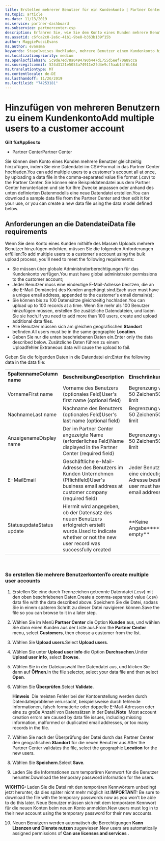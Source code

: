 ```yaml
---
title: Erstellen mehrerer Benutzer für ein Kundenkonto | Partner Center
ms.topic: article
ms.date: 11/13/2019
ms.service: partner-dashboard
ms.subservice: partnercenter-csp
description: Erfahren Sie, wie Sie dem Konto eines Kunden mehrere Benutzer gleichzeitig hinzufügen, indem Sie eine Datendatei im CSV-Dateiformat (Comma-Separated Value File Format) in Partner Center hochladen.
ms.assetid: c6fca2c0-2e6c-41b1-9be8-b363b139f15b
author: MaggiePucciEvans
ms.author: evansma
keywords: Stapelweises Hochladen, mehrere Benutzer einem Kundenkonto hinzufügen, Kunden eines Benutzers hinzufügen, stapelweises Hochladen der Benutzer des Kunden, Kundenkonto, Kunden des Benutzers, Benutzer
ms.localizationpriority: medium
ms.openlocfilehash: 5c9de7ed78a0494790b447d1755d5eef70a89cca
ms.sourcegitcommit: 524d3121e5053a74911e2fd4e9cf5aab14f6b48d
ms.translationtype: MT
ms.contentlocale: de-DE
ms.lasthandoff: 11/20/2019
ms.locfileid: "74253181"
---
```

# <a name="add-multiple-users-to-a-customer-account"></a><span data-ttu-id="e3373-104">Hinzufügen von mehreren Benutzern zu einem Kundenkonto</span><span class="sxs-lookup"><span data-stu-id="e3373-104">Add multiple users to a customer account</span></span>

<span data-ttu-id="e3373-105">**Gilt für**</span><span class="sxs-lookup"><span data-stu-id="e3373-105">**Applies to**</span></span>

-  <span data-ttu-id="e3373-106">Partner Center</span><span class="sxs-lookup"><span data-stu-id="e3373-106">Partner Center</span></span>

<span data-ttu-id="e3373-107">Sie können dem Konto eines Kunden mehrere Benutzer gleichzeitig hinzufügen, indem Sie eine Datendatei im CSV-Format in das Partner Center hochladen.</span><span class="sxs-lookup"><span data-stu-id="e3373-107">You can add multiple users to a customer's account all at once, by uploading a data file in the comma-separated value file format (.csv) to the Partner Center.</span></span> <span data-ttu-id="e3373-108">Sie können eine Beispieldatendatei aus dem Partner Center herunterladen und sie für Ihre Zwecke anpassen oder anhand des unten definierten Datenmodells eine neue Datendatei erstellen.</span><span class="sxs-lookup"><span data-stu-id="e3373-108">You can download a sample data file from the Partner Center and then edit it for your use, or you can create a new data file using the data model defined below.</span></span>

## <a href="" id="creatingtheimportcsvfile"></a><span data-ttu-id="e3373-109">Anforderungen an die Datendatei</span><span class="sxs-lookup"><span data-stu-id="e3373-109">Data file requirements</span></span>


<span data-ttu-id="e3373-110">Wenn Sie dem Konto eines Kunden mithilfe des Massen Uploads mehrere Benutzer hinzufügen möchten, müssen Sie die folgenden Anforderungen erfüllen:</span><span class="sxs-lookup"><span data-stu-id="e3373-110">To add multiple users to a customer's account using the bulk upload process, you'll need to meet the following requirements:</span></span>

-   <span data-ttu-id="e3373-111">Sie müssen über globale Administratorberechtigungen für das Kundenkonto verfügen.</span><span class="sxs-lookup"><span data-stu-id="e3373-111">You must have global administrator permissions to the customer account;</span></span>
-   <span data-ttu-id="e3373-112">Jeder Benutzer muss eine eindeutige E-Mail-Adresse besitzen, die an die E-Mail-Domäne(n) des Kunden angehängt sind.</span><span class="sxs-lookup"><span data-stu-id="e3373-112">Each user must have a unique email address, appended to the customer's email domain(s);</span></span>
-   <span data-ttu-id="e3373-113">Sie können bis zu 100 Datensätze gleichzeitig hochladen.</span><span class="sxs-lookup"><span data-stu-id="e3373-113">You can upload up to 100 records at a time.</span></span> <span data-ttu-id="e3373-114">Wenn Sie mehr als 100 Benutzer hinzufügen müssen, erstellen Sie zusätzliche Datendateien, und laden Sie sie hoch.</span><span class="sxs-lookup"><span data-stu-id="e3373-114">If you need to add more than 100 users, create and upload additional data files.</span></span>
-   <span data-ttu-id="e3373-115">Alle Benutzer müssen sich am gleichen geografischen **Standort** befinden.</span><span class="sxs-lookup"><span data-stu-id="e3373-115">All users must be in the same geographic **Location**.</span></span>
-   <span data-ttu-id="e3373-116">Geben Sie nur die unten beschriebenen Daten ein.</span><span class="sxs-lookup"><span data-stu-id="e3373-116">Enter only the data described below.</span></span> <span data-ttu-id="e3373-117">Zusätzliche Daten führen zu einem Uploadfehler.</span><span class="sxs-lookup"><span data-stu-id="e3373-117">Extraneous data will cause the upload to fail.</span></span>

<span data-ttu-id="e3373-118">Geben Sie die folgenden Daten in die Datendatei ein:</span><span class="sxs-lookup"><span data-stu-id="e3373-118">Enter the following data in the data file:</span></span>

|                 |                                                                              |                                            |
|-----------------|------------------------------------------------------------------------------|--------------------------------------------|
| <span data-ttu-id="e3373-119">**Spaltenname**</span><span class="sxs-lookup"><span data-stu-id="e3373-119">**Column name**</span></span> | <span data-ttu-id="e3373-120">**Beschreibung**</span><span class="sxs-lookup"><span data-stu-id="e3373-120">**Description**</span></span>                                                              | <span data-ttu-id="e3373-121">**Einschränkung**</span><span class="sxs-lookup"><span data-stu-id="e3373-121">**Limitation**</span></span>                             |
| <span data-ttu-id="e3373-122">Vorname</span><span class="sxs-lookup"><span data-stu-id="e3373-122">First name</span></span>      | <span data-ttu-id="e3373-123">Vorname des Benutzers (optionales Feld)</span><span class="sxs-lookup"><span data-stu-id="e3373-123">User's first name (optional field)</span></span>                                           | <span data-ttu-id="e3373-124">Begrenzung von 50 Zeichen</span><span class="sxs-lookup"><span data-stu-id="e3373-124">50-character limit</span></span>                         |
| <span data-ttu-id="e3373-125">Nachname</span><span class="sxs-lookup"><span data-stu-id="e3373-125">Last name</span></span>       | <span data-ttu-id="e3373-126">Nachname des Benutzers (optionales Feld)</span><span class="sxs-lookup"><span data-stu-id="e3373-126">User's last name (optional field)</span></span>                                            | <span data-ttu-id="e3373-127">Begrenzung von 50 Zeichen</span><span class="sxs-lookup"><span data-stu-id="e3373-127">50-character limit</span></span>                         |
| <span data-ttu-id="e3373-128">Anzeigename</span><span class="sxs-lookup"><span data-stu-id="e3373-128">Display name</span></span>    | <span data-ttu-id="e3373-129">Der im Partner Center angezeigte Name (erforderliches Feld)</span><span class="sxs-lookup"><span data-stu-id="e3373-129">Name displayed in the Partner Center (required field)</span></span>                            | <span data-ttu-id="e3373-130">Begrenzung von 50 Zeichen</span><span class="sxs-lookup"><span data-stu-id="e3373-130">50-character limit</span></span>                         |
| <span data-ttu-id="e3373-131">E-Mail</span><span class="sxs-lookup"><span data-stu-id="e3373-131">Email</span></span>           | <span data-ttu-id="e3373-132">Geschäftliche e-Mail-Adresse des Benutzers im Kunden Unternehmen (Pflichtfeld)</span><span class="sxs-lookup"><span data-stu-id="e3373-132">User's business email address at customer company (required field)</span></span>           | <span data-ttu-id="e3373-133">Jeder Benutzer muss eine eindeutige E-Mail-Adresse besitzen.</span><span class="sxs-lookup"><span data-stu-id="e3373-133">Each user must have a unique email address</span></span> |
| <span data-ttu-id="e3373-134">Statusupdate</span><span class="sxs-lookup"><span data-stu-id="e3373-134">Status update</span></span>   | <span data-ttu-id="e3373-135">Hiermit wird angegeben, ob der Datensatz des neuen Benutzers erfolgreich erstellt wurde.</span><span class="sxs-lookup"><span data-stu-id="e3373-135">Used to indicate whether or not the new user record was successfully created</span></span> | <span data-ttu-id="e3373-136">\*\*Keine Angabe\*\*</span><span class="sxs-lookup"><span data-stu-id="e3373-136">\*\*Leave empty\*\*</span></span>                        |

 

### <a href="" id="createmultipleuseraccounts"></a><span data-ttu-id="e3373-137">So erstellen Sie mehrere Benutzerkonten</span><span class="sxs-lookup"><span data-stu-id="e3373-137">To create multiple user accounts</span></span>

<a href="" id="creatingtheaccounts"></a>
1.  <span data-ttu-id="e3373-138">Erstellen Sie eine durch Trennzeichen getrennte Datendatei (.csv) mit den oben beschriebenen Daten.</span><span class="sxs-lookup"><span data-stu-id="e3373-138">Create a comma-separated value (.csv) data file with the data described above.</span></span> <span data-ttu-id="e3373-139">Speichern Sie die Datei, sodass Sie in einem späteren Schritt zu dieser Datei navigieren können.</span><span class="sxs-lookup"><span data-stu-id="e3373-139">Save the file so you can browse to it in a later step.</span></span>
2.  <span data-ttu-id="e3373-140">Wählen Sie im Menü **Partner Center** die Option **Kunden** aus, und wählen Sie dann einen Kunden aus der Liste aus.</span><span class="sxs-lookup"><span data-stu-id="e3373-140">From the **Partner Center** menu, select **Customers**, then choose a customer from the list.</span></span>
3.  <span data-ttu-id="e3373-141">Wählen Sie **Upload users**.</span><span class="sxs-lookup"><span data-stu-id="e3373-141">Select **Upload users**.</span></span>
4.  <span data-ttu-id="e3373-142">Wählen Sie unter **Upload user info** die Option **Durchsuchen**.</span><span class="sxs-lookup"><span data-stu-id="e3373-142">Under **Upload user info**, select **Browse**.</span></span>
5.  <span data-ttu-id="e3373-143">Wählen Sie in der Dateiauswahl Ihre Datendatei aus, und klicken Sie dann auf **Öffnen**.</span><span class="sxs-lookup"><span data-stu-id="e3373-143">In the file selector, select your data file and then select **Open**.</span></span>
6.  <span data-ttu-id="e3373-144">Wählen Sie **Überprüfen**.</span><span class="sxs-lookup"><span data-stu-id="e3373-144">Select **Validate**.</span></span>

    <span data-ttu-id="e3373-145">**Hinweis**  Die meisten Fehler bei der Kontoerstellung werden durch Datendateiprobleme verursacht, beispielsweise durch fehlende Informationen, falsch formatierte oder doppelte E-Mail-Adressen oder eine zu große Anzahl von Datensätzen in der Datei.</span><span class="sxs-lookup"><span data-stu-id="e3373-145">**Note**  Most account creation errors are caused by data file issues, including missing information, malformed or duplicated email addresses, or too many records in the file.</span></span>

7.  <span data-ttu-id="e3373-146">Wählen Sie nach der Überprüfung der Datei durch das Partner Center den geografischen **Standort** für die neuen Benutzer aus.</span><span class="sxs-lookup"><span data-stu-id="e3373-146">After the Partner Center validates the file, select the geographic **Location** for the new users.</span></span>
8.  <span data-ttu-id="e3373-147">Wählen Sie **Speichern**.</span><span class="sxs-lookup"><span data-stu-id="e3373-147">Select **Save**.</span></span>
9.  <span data-ttu-id="e3373-148">Laden Sie die Informationen zum temporären Kennwort für die Benutzer herunter.</span><span class="sxs-lookup"><span data-stu-id="e3373-148">Download the temporary password information for the users.</span></span>

<span data-ttu-id="e3373-149">**WICHTIG:** Laden Sie die Datei mit den temporären Kennwörtern unbedingt jetzt herunter, da dies später nicht mehr möglich ist.</span><span class="sxs-lookup"><span data-stu-id="e3373-149">**IMPORTANT:** Be sure to download the file with the temporary passwords now as you won't be able to do this later.</span></span> <span data-ttu-id="e3373-150">Neue Benutzer müssen sich mit dem temporären Kennwort für die neuen Konten beim neuen Konto anmelden.</span><span class="sxs-lookup"><span data-stu-id="e3373-150">New users must log in to their new account using the temporary password for their new accounts.</span></span>

10. <span data-ttu-id="e3373-151">Neuen Benutzern werden automatisch die Berechtigungen **Kann Lizenzen und Dienste nutzen** zugewiesen.</span><span class="sxs-lookup"><span data-stu-id="e3373-151">New users are automatically assigned permissions of **Can use licenses and services** .</span></span> 

 

 



